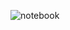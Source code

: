 ![notebook](https://notebooks.gesis.org/binder/jupyter/user/ovecats-precio_bitcoin_usd_2023-dj9c1rka/notebooks/BTC_USD.ipynb)

